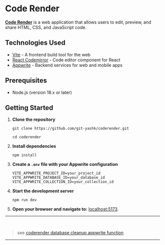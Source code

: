 # Code Render

**[Code Render](https://coderender.pages.dev/)** is a web application that allows users to edit, preview, and share HTML, CSS, and JavaScript code.

## Technologies Used

- [Vite](https://vite.dev/) - A frontend build tool for the web
- [React Codemirror](https://www.npmjs.com/package/@uiw/react-codemirror) - Code editor component for React
- [Appwrite](https://appwrite.io/) - Backend services for web and mobile apps

## Prerequisites

- Node.js (version 18.x or later)

## Getting Started

1. **Clone the repository**

    ```
    git clone https://github.com/git-yashk/coderender.git
    ```
    ```
    cd coderender
    ```

1. **Install dependencies**

    ```
    npm install
    ```

1. **Create a `.env` file with your Appwrite configuration**

    ```
    VITE_APPWRITE_PROJECT_ID=your_project_id
    VITE_APPWRITE_DATABASE_ID=your_database_id
    VITE_APPWRITE_COLLECTION_ID=your_collection_id
    ```

1. **Start the development server**

    ```
    npm run dev
    ```

1. **Open your browser and navigate to:** [localhost:5173](http://localhost:5173).

---

<br>

> see [coderender database cleanup appwrite function](https://github.com/git-yashk/coderender)

---